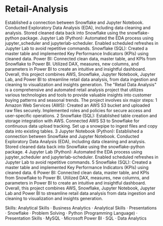 # Retail-Analysis
Established a connection between Snowflake and Jupyter Notebook.
Conducted Exploratory Data Analysis (EDA), including data cleaning and analysis. Stored cleaned data back into Snowflake using the snowflake-python package. Jupyter Lab (Python):
Automated the EDA process using jupyter_scheduler and jupyterlab-scheduler.
Enabled scheduled refreshes in Jupyter Lab to avoid repetitive commands. Snowflake (SQL):
Created a master table and implemented Key Performance Indicators (KPIs) using cleaned data.
Power BI:
Connected clean data, master table, and KPIs from Snowflake to Power BI.
Utilized DAX, measures, new columns, and parameters in Power BI to create an intuitive and insightful dashboard.
Overall, this project combines AWS, Snowflake, Jupyter Notebook, Jupyter Lab, and Power BI to streamline retail data analysis, from data ingestion and cleaning to visualization and insights generation. The "Retail Data Analysis" is a comprehensive and automated retail analysis project that utilizes various technologies and tools to provide valuable insights into customer buying patterns and seasonal trends.
The project involves six major steps:
1 Amazon Web Services (AWS):
Created an AWS S3 bucket and uploaded raw files securely. Implemented roles and policies for secure access and user-specific operations.
2 Snowflake (SQL):
Established table creation and storage integration with AWS. Connected AWS S3 to Snowflake for continuous data upload tracking. Set up a snowpipe to ingest files and copy data into existing tables.
3 Jupyter Notebook (Python):
Established a connection between Snowflake and Jupyter Notebook. Conducted Exploratory Data Analysis (EDA), including data cleaning and analysis. Stored cleaned data back into Snowflake using the snowflake-python package.
4 Jupyter Lab (Python):
Automated the EDA process using jupyter_scheduler and jupyterlab-scheduler. Enabled scheduled refreshes in Jupyter Lab to avoid repetitive commands.
5 Snowflake (SQL):
Created a master table and implemented Key Performance Indicators (KPIs) using cleaned data.
6 Power BI:
Connected clean data, master table, and KPIs from Snowflake to Power BI. Utilized DAX, measures, new columns, and parameters in Power BI to create an intuitive and insightful dashboard.
Overall, this project combines AWS, Snowflake, Jupyter Notebook, Jupyter Lab and Power BI to streamline retail data analysis from data ingestion and cleaning to visualization and insights generation.

Skills: Analytical Skills · Business Analytics · Analytical Skills · Presentations · Snowflake · Problem Solving · Python (Programming Language) · Presentation Skills · MySQL · Microsoft Power BI · SQL · Data Analytics
